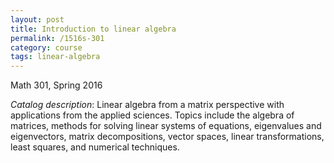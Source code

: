 ```yaml
---
layout: post
title: Introduction to linear algebra
permalink: /1516s-301
category: course
tags: linear-algebra
---
```

Math 301, Spring 2016<!--more-->

*Catalog description*: Linear algebra from a matrix perspective with applications from the applied sciences. Topics include the algebra of matrices, methods for solving linear systems of equations, eigenvalues and eigenvectors, matrix decompositions, vector spaces, linear transformations, least squares, and numerical techniques.
